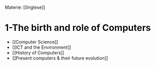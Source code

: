 Materie: [[Inglese]]

# 1-The birth and role of Computers
- [[Computer Science]]
- [[ICT and the Environment]]
- [[History of Computers]]
- [[Present computers & their future evolution]]